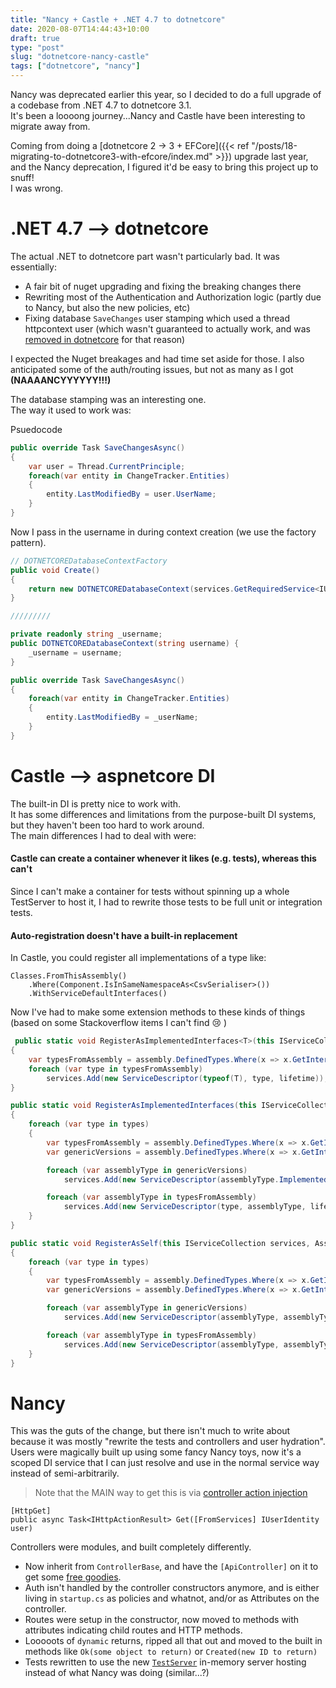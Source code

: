```yaml
---
title: "Nancy + Castle + .NET 4.7 to dotnetcore"
date: 2020-08-07T14:44:43+10:00
draft: true
type: "post"
slug: "dotnetcore-nancy-castle"
tags: ["dotnetcore", "nancy"]
---
```


Nancy was deprecated earlier this year, so I decided to do a full upgrade of a codebase from .NET 4.7 to dotnetcore 3.1.  
It's been a loooong journey...Nancy and Castle have been interesting to migrate away from.  

<!--more-->  

Coming from doing a [dotnetcore 2 -> 3 + EFCore]({{< ref "/posts/18-migrating-to-dotnetcore3-with-efcore/index.md" >}}) upgrade last year, and the Nancy deprecation, I figured it'd be easy to bring this project up to snuff!  
I was wrong.  

# .NET 4.7 --> dotnetcore  
The actual .NET to dotnetcore part wasn't particularly bad. It was essentially:  

- A fair bit of nuget upgrading and fixing the breaking changes there  
- Rewriting most of the Authentication and Authorization logic (partly due to Nancy, but also the new policies, etc)  
- Fixing database `SaveChanges` user stamping which used a thread httpcontext user (which wasn't guaranteed to actually work, and was [removed in dotnetcore](https://docs.microsoft.com/en-us/aspnet/core/migration/claimsprincipal-current?view=aspnetcore-3.1) for that reason)  

I expected the Nuget breakages and had time set aside for those. I also anticipated some of the auth/routing issues, but not as many as I got **(NAAAANCYYYYYY!!!)**  

The database stamping was an interesting one.  
The way it used to work was:  

Psuedocode

``` csharp
public override Task SaveChangesAsync() 
{
    var user = Thread.CurrentPrinciple;
    foreach(var entity in ChangeTracker.Entities) 
    {
        entity.LastModifiedBy = user.UserName;
    }
}
```  

Now I pass in the username in during context creation (we use the factory pattern).

``` csharp
// DOTNETCOREDatabaseContextFactory
public void Create() 
{
    return new DOTNETCOREDatabaseContext(services.GetRequiredService<IUserIdentity>().Name);
}

/////////

private readonly string _username;
public DOTNETCOREDatabaseContext(string username) {
    _username = username;
}

public override Task SaveChangesAsync() 
{
    foreach(var entity in ChangeTracker.Entities) 
    {
        entity.LastModifiedBy = _userName;
    }
}
```  

# Castle --> aspnetcore DI  
The built-in DI is pretty nice to work with.  
It has some differences and limitations from the purpose-built DI systems, but they haven't been too hard to work around.  
The main differences I had to deal with were:  

#### Castle can create a container whenever it likes (e.g. tests), whereas this can't   
Since I can't make a container for tests without spinning up a whole TestServer to host it, I had to rewrite those tests to be full unit or integration tests.  

#### Auto-registration doesn't have a built-in replacement  
In Castle, you could register all implementations of a type like: 
``` 
Classes.FromThisAssembly()
    .Where(Component.IsInSameNamespaceAs<CsvSerialiser>())
    .WithServiceDefaultInterfaces()
```

Now I've had to make some extension methods to these kinds of things (based on some Stackoverflow items I can't find 😢 )  

``` csharp
 public static void RegisterAsImplementedInterfaces<T>(this IServiceCollection services, Assembly assembly, ServiceLifetime lifetime = ServiceLifetime.Transient)
{
    var typesFromAssembly = assembly.DefinedTypes.Where(x => x.GetInterfaces().Contains(typeof(T)));
    foreach (var type in typesFromAssembly)
        services.Add(new ServiceDescriptor(typeof(T), type, lifetime));
}

public static void RegisterAsImplementedInterfaces(this IServiceCollection services, Assembly assembly, ServiceLifetime lifetime, params Type[] types)
{
    foreach (var type in types)
    {
        var typesFromAssembly = assembly.DefinedTypes.Where(x => x.GetInterfaces().Any(t => t.IsAssignableFrom(type)));
        var genericVersions = assembly.DefinedTypes.Where(x => x.GetInterfaces().Where(i => i.IsGenericType).Select(i => i.GetGenericTypeDefinition()).Any(t => t.IsAssignableFrom(type)));

        foreach (var assemblyType in genericVersions)
            services.Add(new ServiceDescriptor(assemblyType.ImplementedInterfaces.FirstOrDefault() ?? type, assemblyType, lifetime));

        foreach (var assemblyType in typesFromAssembly)
            services.Add(new ServiceDescriptor(type, assemblyType, lifetime));
    }
}

public static void RegisterAsSelf(this IServiceCollection services, Assembly assembly, ServiceLifetime lifetime, params Type[] types)
{
    foreach (var type in types)
    {
        var typesFromAssembly = assembly.DefinedTypes.Where(x => x.GetInterfaces().Any(t => t.IsAssignableFrom(type)));
        var genericVersions = assembly.DefinedTypes.Where(x => x.GetInterfaces().Where(i => i.IsGenericType).Select(i => i.GetGenericTypeDefinition()).Any(t => t.IsAssignableFrom(type)));

        foreach (var assemblyType in genericVersions)
            services.Add(new ServiceDescriptor(assemblyType, assemblyType, lifetime));

        foreach (var assemblyType in typesFromAssembly)
            services.Add(new ServiceDescriptor(assemblyType, assemblyType, lifetime));
    }
}
```

# Nancy  
This was the guts of the change, but there isn't much to write about because it was mostly "rewrite the tests and controllers and user hydration".  
Users were magically built up using some fancy Nancy toys, now it's a scoped DI service that I can just resolve and use in the normal service way instead of semi-arbitrarily.  

> Note that the MAIN way to get this is via [controller action injection](https://docs.microsoft.com/en-us/aspnet/core/mvc/controllers/dependency-injection?view=aspnetcore-3.1#action-injection-with-fromservices)  
```
[HttpGet]
public async Task<IHttpActionResult> Get([FromServices] IUserIdentity user)
```

Controllers were modules, and built completely differently.   

- Now inherit from `ControllerBase`, and have the `[ApiController]` on it to get some [free goodies](https://docs.microsoft.com/en-us/aspnet/core/web-api/?view=aspnetcore-3.1#apicontroller-attribute).  
- Auth isn't handled by the controller constructors anymore, and is either living in `startup.cs` as policies and whatnot, and/or as Attributes on the controller.  
- Routes were setup in the constructor, now moved to methods with attributes indicating child routes and HTTP methods.  
- Looooots of `dynamic` returns, ripped all that out and moved to the built in methods like `Ok(some object to return)` or `Created(new ID to return)`  
- Tests rewritten to use the new [`TestServer`](https://docs.microsoft.com/en-us/aspnet/core/test/integration-tests?view=aspnetcore-3.1) in-memory server hosting instead of what Nancy was doing (similar...?)


